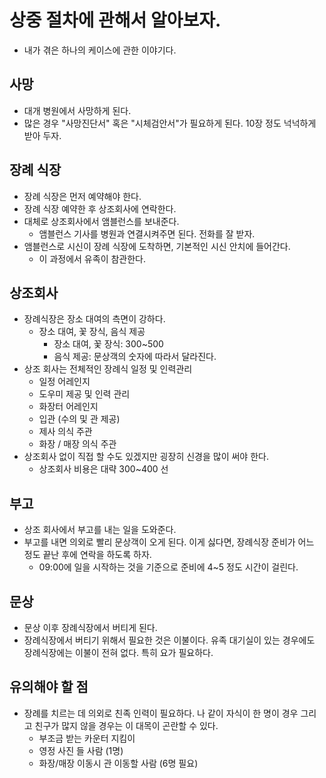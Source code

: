# 상중 절차에 관해서 알아보자. 

- 내가 겪은 하나의 케이스에 관한 이야기다. 

## 사망 

- 대개 병원에서 사망하게 된다. 
- 많은 경우 "사망진단서" 혹은 "시체검안서"가 필요하게 된다. 10장 정도 넉넉하게 받아 두자. 

## 장례 식장 

- 장례 식장은 먼저 예약해야 한다. 
- 장례 식장 예약한 후 상조회사에 연락한다. 
- 대체로 상조회사에서 앰블런스를 보내준다.
    + 앰블런스 기사를 병원과 연결시켜주면 된다. 전화를 잘 받자. 
- 앰블런스로 시신이 장례 식장에 도착하면, 기본적인 시신 안치에 들어간다. 
    + 이 과정에서 유족이 참관한다. 

## 상조회사 

- 장례식장은 장소 대여의 측면이 강하다. 
    + 장소 대여, 꽃 장식, 음식 제공 
        + 장소 대여, 꽃 장식: 300~500
        + 음식 제공: 문상객의 숫자에 따라서 달라진다.  
- 상조 회사는 전체적인 장례식 일정 및 인력관리 
    + 일정 어레인지 
    + 도우미 제공 및 인력 관리 
    + 화장터 어레인지 
    + 입관 (수의 및 관 제공)
    + 제사 의식 주관 
    + 화장 / 매장 의식 주관
- 상조회사 없이 직접 할 수도 있겠지만 굉장히 신경을 많이 써야 한다. 
    + 상조회사 비용은 대략 300~400 선 

## 부고 

- 상조 회사에서 부고를 내는 일을 도와준다. 
- 부고를 내면 의외로 빨리 문상객이 오게 된다. 이게 싫다면, 장례식장 준비가 어느 정도 끝난 후에 연락을 하도록 하자. 
    + 09:00에 일을 시작하는 것을 기준으로 준비에 4~5 정도 시간이 걸린다.  

## 문상 

- 문상 이후 장례식장에서 버티게 된다. 
- 장례식장에서 버티기 위해서 필요한 것은 이불이다. 유족 대기실이 있는 경우에도 장례식장에는 이불이 전혀 없다. 특히 요가 필요하다. 

## 유의해야 할 점 

- 장례를 치르는 데 의외로 친족 인력이 필요하다. 나 같이 자식이 한 명이 경우 그리고 친구가 많지 않을 경우는 이 대목이 곤란할 수 있다. 
    + 부조금 받는 카운터 지킴이 
    + 영정 사진 들 사람 (1명)
    + 화장/매장 이동시 관 이동할 사람 (6명 필요)